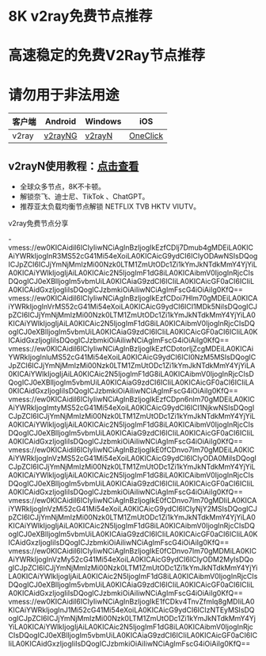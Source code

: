 # 8K v2ray免费节点推荐
# 高速稳定的免费V2Ray节点推荐
# 请勿用于非法用途

|  客户端  | Android  | Windows  | iOS  |
|  ----  | ----   | ----  |----  |
| v2ray  | [v2rayNG](https://www.v2rayfree.eu.org/post/v2rayNg-tutorial/) | [v2rayN](https://www.v2rayfree.eu.org/post/v2rayN-tutorial/) | [OneClick](https://www.v2rayfree.eu.org/post/oneclick/) |
## v2rayN使用教程：[点击查看](https://www.v2rayfree.eu.org/post/v2rayN-tutorial/) 

- 全球众多节点，8K不卡顿。
- 解锁奈飞、迪士尼、TikTok 、ChatGPT。
- 推荐亚太负载均衡节点解锁 NETFLIX TVB HKTV VIUTV。



v2ray免费节点分享


-vmess://ew0KICAidiI6ICIyIiwNCiAgInBzIjogIkEzfCDlj7Dmub4gMDEiLA0KICAiYWRkIjogInR3MS52cG41Mi54eXoiLA0KICAicG9ydCI6ICIyODAwNSIsDQogICJpZCI6ICJjYmNjMmIzMi00Nzk0LTM1ZmUtODc1Zi1kYmJkNTdkMmY4YjYiLA0KICAiYWlkIjogIjAiLA0KICAic2N5IjogImF1dG8iLA0KICAibmV0IjogInRjcCIsDQogICJ0eXBlIjogIm5vbmUiLA0KICAiaG9zdCI6ICIiLA0KICAicGF0aCI6ICIiLA0KICAidGxzIjogIiIsDQogICJzbmkiOiAiIiwNCiAgImFscG4iOiAiIg0KfQ==
vmess://ew0KICAidiI6ICIyIiwNCiAgInBzIjogIkEzfCDoi7Hlm70gMDEiLA0KICAiYWRkIjogInVrMS52cG41Mi54eXoiLA0KICAicG9ydCI6ICI1MDk5NiIsDQogICJpZCI6ICJjYmNjMmIzMi00Nzk0LTM1ZmUtODc1Zi1kYmJkNTdkMmY4YjYiLA0KICAiYWlkIjogIjAiLA0KICAic2N5IjogImF1dG8iLA0KICAibmV0IjogInRjcCIsDQogICJ0eXBlIjogIm5vbmUiLA0KICAiaG9zdCI6ICIiLA0KICAicGF0aCI6ICIiLA0KICAidGxzIjogIiIsDQogICJzbmkiOiAiIiwNCiAgImFscG4iOiAiIg0KfQ==
vmess://ew0KICAidiI6ICIyIiwNCiAgInBzIjogIkEzfCDotorljZcgMDEiLA0KICAiYWRkIjogInluMS52cG41Mi54eXoiLA0KICAicG9ydCI6ICI0NzM5MSIsDQogICJpZCI6ICJjYmNjMmIzMi00Nzk0LTM1ZmUtODc1Zi1kYmJkNTdkMmY4YjYiLA0KICAiYWlkIjogIjAiLA0KICAic2N5IjogImF1dG8iLA0KICAibmV0IjogInRjcCIsDQogICJ0eXBlIjogIm5vbmUiLA0KICAiaG9zdCI6ICIiLA0KICAicGF0aCI6ICIiLA0KICAidGxzIjogIiIsDQogICJzbmkiOiAiIiwNCiAgImFscG4iOiAiIg0KfQ==
vmess://ew0KICAidiI6ICIyIiwNCiAgInBzIjogIkEzfCDpn6nlm70gMDEiLA0KICAiYWRkIjogImtyMS52cG41Mi54eXoiLA0KICAicG9ydCI6ICI1NjkwNSIsDQogICJpZCI6ICJjYmNjMmIzMi00Nzk0LTM1ZmUtODc1Zi1kYmJkNTdkMmY4YjYiLA0KICAiYWlkIjogIjAiLA0KICAic2N5IjogImF1dG8iLA0KICAibmV0IjogInRjcCIsDQogICJ0eXBlIjogIm5vbmUiLA0KICAiaG9zdCI6ICIiLA0KICAicGF0aCI6ICIiLA0KICAidGxzIjogIiIsDQogICJzbmkiOiAiIiwNCiAgImFscG4iOiAiIg0KfQ==
vmess://ew0KICAidiI6ICIyIiwNCiAgInBzIjogIkE0fCDnvo7lm70gMDEiLA0KICAiYWRkIjogInVzMS52cG41Mi54eXoiLA0KICAicG9ydCI6ICIyODA0MiIsDQogICJpZCI6ICJjYmNjMmIzMi00Nzk0LTM1ZmUtODc1Zi1kYmJkNTdkMmY4YjYiLA0KICAiYWlkIjogIjAiLA0KICAic2N5IjogImF1dG8iLA0KICAibmV0IjogInRjcCIsDQogICJ0eXBlIjogIm5vbmUiLA0KICAiaG9zdCI6ICIiLA0KICAicGF0aCI6ICIiLA0KICAidGxzIjogIiIsDQogICJzbmkiOiAiIiwNCiAgImFscG4iOiAiIg0KfQ==
vmess://ew0KICAidiI6ICIyIiwNCiAgInBzIjogIkE0fCDnvo7lm70gMDIiLA0KICAiYWRkIjogInVzMi52cG41Mi54eXoiLA0KICAicG9ydCI6ICIyNjY2MSIsDQogICJpZCI6ICJjYmNjMmIzMi00Nzk0LTM1ZmUtODc1Zi1kYmJkNTdkMmY4YjYiLA0KICAiYWlkIjogIjAiLA0KICAic2N5IjogImF1dG8iLA0KICAibmV0IjogInRjcCIsDQogICJ0eXBlIjogIm5vbmUiLA0KICAiaG9zdCI6ICIiLA0KICAicGF0aCI6ICIiLA0KICAidGxzIjogIiIsDQogICJzbmkiOiAiIiwNCiAgImFscG4iOiAiIg0KfQ==
vmess://ew0KICAidiI6ICIyIiwNCiAgInBzIjogIkE0fCDnvo7lm70gMDMiLA0KICAiYWRkIjogInVzMy52cG41Mi54eXoiLA0KICAicG9ydCI6ICIyODM2MyIsDQogICJpZCI6ICJjYmNjMmIzMi00Nzk0LTM1ZmUtODc1Zi1kYmJkNTdkMmY4YjYiLA0KICAiYWlkIjogIjAiLA0KICAic2N5IjogImF1dG8iLA0KICAibmV0IjogInRjcCIsDQogICJ0eXBlIjogIm5vbmUiLA0KICAiaG9zdCI6ICIiLA0KICAicGF0aCI6ICIiLA0KICAidGxzIjogIiIsDQogICJzbmkiOiAiIiwNCiAgImFscG4iOiAiIg0KfQ==
vmess://ew0KICAidiI6ICIyIiwNCiAgInBzIjogIkE1fCDkv4TnvZfmlq8gMDIiLA0KICAiYWRkIjogInJ1Mi52cG41Mi54eXoiLA0KICAicG9ydCI6ICIzNTEyMSIsDQogICJpZCI6ICJjYmNjMmIzMi00Nzk0LTM1ZmUtODc1Zi1kYmJkNTdkMmY4YjYiLA0KICAiYWlkIjogIjAiLA0KICAic2N5IjogImF1dG8iLA0KICAibmV0IjogInRjcCIsDQogICJ0eXBlIjogIm5vbmUiLA0KICAiaG9zdCI6ICIiLA0KICAicGF0aCI6ICIiLA0KICAidGxzIjogIiIsDQogICJzbmkiOiAiIiwNCiAgImFscG4iOiAiIg0KfQ==



